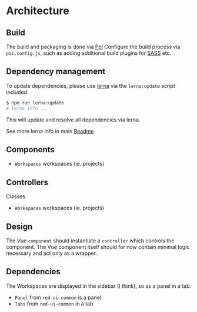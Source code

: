 # Architecture

## Build

The build and packaging is done via [Poi](https://poi.js.org/#/)
Configure the build process via `poi.config.js`, such as adding additional build plugins for [SASS](http://sass-lang.com/) etc.

## Dependency management

To update dependencies, please use [lerna](https://lernajs.io/#getting-started) via the `lerna:update` script included.

```bash
$ npm run lerna:update
# lerna info ...
```

This will update and resolve all dependencies via lerna.

See more lerna info in main [Readme](https://github.com/tecla5/red-ui/blob/master/Readme.md)

## Components

- `Workspaces` workspaces (ie. projects)

## Controllers

Classes

- `Workspaces` workspaces (ie. projects)

## Design

The Vue `component` should instantiate a `controller` which controls the component. The Vue component itself should for now contain minimal logic necessary and act only as a wrapper.

## Dependencies

The Workspaces are displayed in the sidebar (I think), so as a panel in a tab.

- `Panel` from `red-ui-common` is a panel
- `Tabs` from `red-ui-common` in a tab
